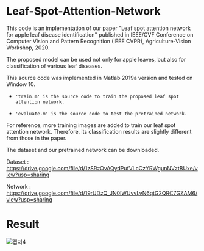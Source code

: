 # Leaf-Spot-Attention-Network

This code is an implementation of our paper "Leaf spot attention network for apple leaf disease identification" published in IEEE/CVF Conference on Computer Vision and Pattern Recognition (IEEE CVPR), Agriculture-Vision Workshop, 2020.

The proposed model can be used not only for apple leaves, but also for classification of various leaf diseases.

This source code was implemented in Matlab 2019a version and tested on Window 10.

-     'train.m' is the source code to train the proposed leaf spot attention network.
-     'evaluate.m' is the source code to test the pretrained network.

For reference, more training images are added to train our leaf spot attention network. Therefore, its classification results are slightly different from those in the paper.

The dataset and our pretrained network can be downloaded.

Dataset : https://drive.google.com/file/d/1zSRzOvAQydPufVLcCzYRWgunNVztBUxe/view?usp=sharing

Network : https://drive.google.com/file/d/19rUDzQ_JN0IWUvvLvN6qtG2QRC7GZAM6/view?usp=sharing

# Result

![캡처4](https://user-images.githubusercontent.com/73872706/116659405-82ee2600-a9cc-11eb-9023-03959934cbbc.PNG)
